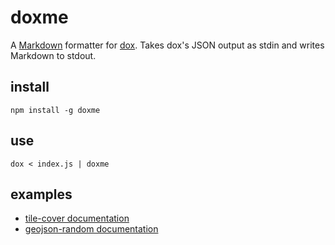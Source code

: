 # doxme

A [Markdown](http://daringfireball.net/projects/markdown/) formatter
for [dox](https://github.com/tj/dox). Takes dox's JSON output as stdin
and writes Markdown to stdout.

## install

    npm install -g doxme

## use

    dox < index.js | doxme

## examples

* [tile-cover documentation](https://github.com/mapbox/tile-cover#api)
* [geojson-random documentation](https://github.com/Turfjs/turf-random#api)

